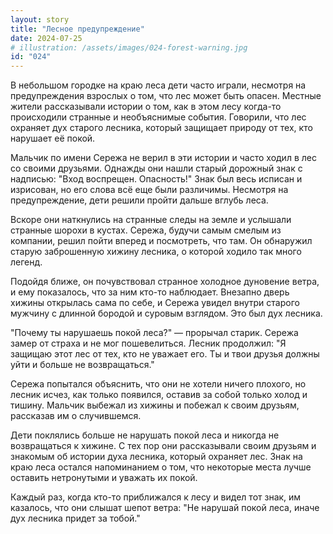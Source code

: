 ```yaml
---
layout: story
title: "Лесное предупреждение"
date: 2024-07-25
# illustration: /assets/images/024-forest-warning.jpg
id: "024"
---
```


В небольшом городке на краю леса дети часто играли, несмотря на предупреждения взрослых о том, что лес может быть опасен. Местные жители рассказывали истории о том, как в этом лесу когда-то происходили странные и необъяснимые события. Говорили, что лес охраняет дух старого лесника, который защищает природу от тех, кто нарушает её покой.

Мальчик по имени Сережа не верил в эти истории и часто ходил в лес со своими друзьями. Однажды они нашли старый дорожный знак с надписью: "Вход воспрещен. Опасность!" Знак был весь исписан и изрисован, но его слова всё еще были различимы. Несмотря на предупреждение, дети решили пройти дальше вглубь леса.

Вскоре они наткнулись на странные следы на земле и услышали странные шорохи в кустах. Сережа, будучи самым смелым из компании, решил пойти вперед и посмотреть, что там. Он обнаружил старую заброшенную хижину лесника, о которой ходило так много легенд.

Подойдя ближе, он почувствовал странное холодное дуновение ветра, и ему показалось, что за ним кто-то наблюдает. Внезапно дверь хижины открылась сама по себе, и Сережа увидел внутри старого мужчину с длинной бородой и суровым взглядом. Это был дух лесника.

"Почему ты нарушаешь покой леса?" — прорычал старик. Сережа замер от страха и не мог пошевелиться. Лесник продолжил: "Я защищаю этот лес от тех, кто не уважает его. Ты и твои друзья должны уйти и больше не возвращаться."

Сережа попытался объяснить, что они не хотели ничего плохого, но лесник исчез, как только появился, оставив за собой только холод и тишину. Мальчик выбежал из хижины и побежал к своим друзьям, рассказав им о случившемся.

Дети поклялись больше не нарушать покой леса и никогда не возвращаться к хижине. С тех пор они рассказывали своим друзьям и знакомым об истории духа лесника, который охраняет лес. Знак на краю леса остался напоминанием о том, что некоторые места лучше оставить нетронутыми и уважать их покой.

Каждый раз, когда кто-то приближался к лесу и видел тот знак, им казалось, что они слышат шепот ветра: "Не нарушай покой леса, иначе дух лесника придет за тобой."